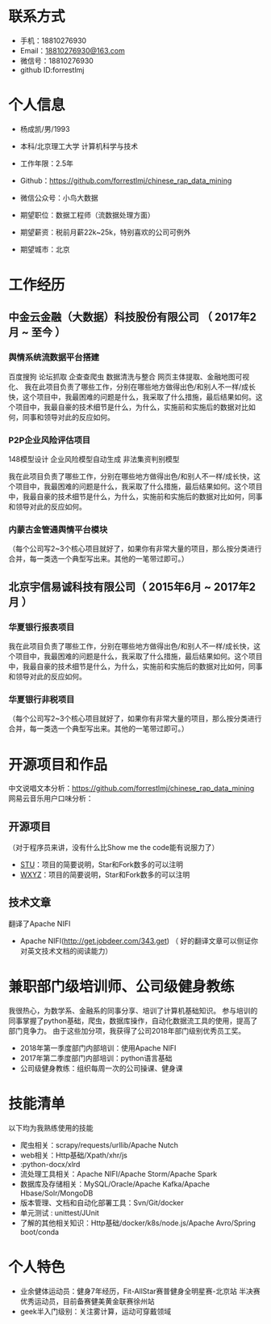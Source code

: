 
# 联系方式


- 手机：18810276930
- Email：18810276930@163.com 
- 微信号：18810276930
- github ID:forrestlmj


# 个人信息

 - 杨成凯/男/1993 
 - 本科/北京理工大学 计算机科学与技术 
 - 工作年限：2.5年
 - Github：https://github.com/forrestlmj/chinese_rap_data_mining
 - 微信公众号：小鸟大数据


 - 期望职位：数据工程师（流数据处理方面）
 - 期望薪资：税前月薪22k~25k，特别喜欢的公司可例外
 - 期望城市：北京


# 工作经历

## 中金云金融（大数据）科技股份有限公司 （ 2017年2月 ~ 至今 ）

### 舆情系统流数据平台搭建 
百度搜狗
论坛抓取
企查查爬虫
数据清洗与整合
网页主体提取、金融地图可视化、
我在此项目负责了哪些工作，分别在哪些地方做得出色/和别人不一样/成长快，这个项目中，我最困难的问题是什么，我采取了什么措施，最后结果如何。这个项目中，我最自豪的技术细节是什么，为什么，实施前和实施后的数据对比如何，同事和领导对此的反应如何。


### P2P企业风险评估项目
148模型设计
企业风险模型自动生成
非法集资判别模型

我在此项目负责了哪些工作，分别在哪些地方做得出色/和别人不一样/成长快，这个项目中，我最困难的问题是什么，我采取了什么措施，最后结果如何。这个项目中，我最自豪的技术细节是什么，为什么，实施前和实施后的数据对比如何，同事和领导对此的反应如何。


### 内蒙古金管通舆情平台模块

（每个公司写2~3个核心项目就好了，如果你有非常大量的项目，那么按分类进行合并，每一类选一个典型写出来。其他的一笔带过即可。）
  
## 北京宇信易诚科技有限公司（ 2015年6月 ~ 2017年2月 ）



### 华夏银行报表项目 
我在此项目负责了哪些工作，分别在哪些地方做得出色/和别人不一样/成长快，这个项目中，我最困难的问题是什么，我采取了什么措施，最后结果如何。这个项目中，我最自豪的技术细节是什么，为什么，实施前和实施后的数据对比如何，同事和领导对此的反应如何。


### 华夏银行非税项目

（每个公司写2~3个核心项目就好了，如果你有非常大量的项目，那么按分类进行合并，每一类选一个典型写出来。其他的一笔带过即可。）
  
  
# 开源项目和作品
中文说唱文本分析：https://github.com/forrestlmj/chinese_rap_data_mining
网易云音乐用户口味分析：


## 开源项目
（对于程序员来讲，没有什么比Show me the code能有说服力了）

  - [STU](http://github.com/yourname/projectname)：项目的简要说明，Star和Fork数多的可以注明
  - [WXYZ](http://github.com/yourname/projectname)：项目的简要说明，Star和Fork数多的可以注明

## 技术文章
翻译了Apache NIFI

- Apache NIFI(http://get.jobdeer.com/343.get) （ 好的翻译文章可以侧证你对英文技术文档的阅读能力）

# 兼职部门级培训师、公司级健身教练
我很热心，为数学系、金融系的同事分享、培训了计算机基础知识。
参与培训的同事掌握了python基础，爬虫，数据库操作，自动化数据流工具的使用，提高了部门竞争力。
由于这些加分项，我获得了公司2018年部门级别优秀员工奖。
  - 2018年第一季度部门内部培训：使用Apache NIFI
  - 2017年第二季度部门内部培训：python语言基础
  - 公司级健身教练：组织每周一次的公司操课、健身课
    
    
# 技能清单

以下均为我熟练使用的技能

- 爬虫相关：scrapy/requests/urllib/Apache Nutch
- web相关：Http基础/Xpath/xhr/js
- :python-docx/xlrd
- 流处理工具相关：Apache NIFI/Apache Storm/Apache Spark
- 数据库及存储相关：MySQL/Oracle/Apache Kafka/Apache Hbase/Solr/MongoDB
- 版本管理、文档和自动化部署工具：Svn/Git/docker
- 单元测试 : unittest/JUnit
- 了解的其他相关知识：Http基础/docker/k8s/node.js/Apache Avro/Spring boot/conda
      
 # 个人特色
 - 业余健体运动员：健身7年经历，Fit-AllStar赛普健身全明星赛-北京站 半决赛优秀运动员，目前备赛健美黄金联赛徐州站
 - geek半入门级别：关注雾计算，运动可穿戴领域
